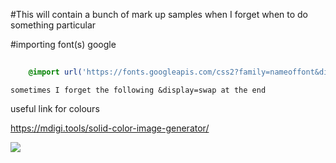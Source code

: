 #This will contain a bunch of mark up samples when I forget when to do something particular

#importing font(s) google
```css
    
    @import url('https://fonts.googleapis.com/css2?family=nameoffont&display=swap');

```
    sometimes I forget the following &display=swap at the end

useful link for colours 

https://mdigi.tools/solid-color-image-generator/

![](images/image-generator)